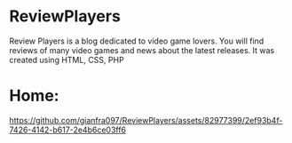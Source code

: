 # ReviewPlayers

Review Players is a blog dedicated to video game lovers. You will find reviews of many video games and news about the latest releases. It was created using HTML, CSS, PHP

# Home:
https://github.com/gianfra097/ReviewPlayers/assets/82977399/2ef93b4f-7426-4142-b617-2e4b6ce03ff6
